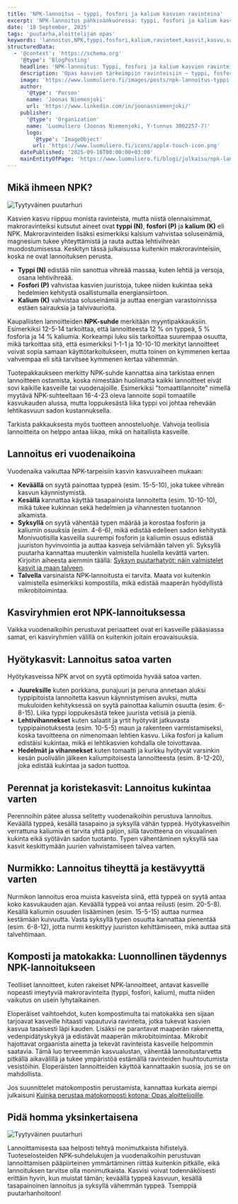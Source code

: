 ```yaml
---
title: 'NPK-lannoitus – typpi, fosfori ja kalium kasvien ravinteina'
excerpt: 'NPK-lannoitus pähkinänkuoressa: typpi, fosfori ja kalium kasvien kasvun tukena. Näin valitset oikean lannoitteen vuodenaikaan.'
date: '18 September, 2025'
tags: 'puutarha,aloittelijan opas'
keywords: 'lannoitus,NPK,typpi,fosfori,kalium,ravinteet,kasvit,kasvu,satokausi,maaperä,kierto,luomulannoite,matokakka,komposti,puutarha,viljely,kasvien ravinteet,lannoiteopas,perusasiat,hyötykasvit,ekologia'
structuredData:
  - '@context': 'https://schema.org'
    '@type': 'BlogPosting'
    headline: 'NPK-lannoitus: Typpi, fosfori ja kalium kasvien ravinteina eri vuodenaikoina'
    description: 'Opas kasvien tärkeimpiin ravinteisiin – typpi, fosfori ja kalium – sekä siihen, miten niiden suhde vaikuttaa eri vuodenaikoina ja eri kasviryhmissä. Mukana käytännön esimerkkejä lannoituksen ajoituksesta ja vaihtoehdoista luonnollisille lannoitteille.'
    image: 'https://www.luomuliero.fi/images/posts/npk-lannoitus-typpi-fosfori-kalium-kasvien-ravinteina-vuodenaikoina/hammentynyt-npk-arvoista-1200.jpg'
    author:
      '@type': 'Person'
      name: 'Joonas Niemenjoki'
      url: 'https://www.linkedin.com/in/joonasniemenjoki/'
    publisher:
      '@type': 'Organization'
      name: 'Luomuliero (Joonas Niemenjoki, Y-tunnus 3002257-7)'
      logo:
        '@type': 'ImageObject'
        url: 'https://www.luomuliero.fi/icons/apple-touch-icon.png'
    datePublished: '2025-09-18T00:00:00+03:00'
    mainEntityOfPage: 'https://www.luomuliero.fi/blogi/julkaisu/npk-lannoitus-typpi-fosfori-kalium-kasvien-ravinteina-vuodenaikoina'
---
```


## Mikä ihmeen NPK?

<picture>
  <source srcset="/images/posts/npk-lannoitus-typpi-fosfori-kalium-kasvien-ravinteina-vuodenaikoina/hammentynyt-npk-arvoista-800.avif 800w, /images/posts/npk-lannoitus-typpi-fosfori-kalium-kasvien-ravinteina-vuodenaikoina/hammentynyt-npk-arvoista-1200.avif 1200w" type="image/avif">
  <source srcset="/images/posts/npk-lannoitus-typpi-fosfori-kalium-kasvien-ravinteina-vuodenaikoina/hammentynyt-npk-arvoista-800.webp 800w, /images/posts/npk-lannoitus-typpi-fosfori-kalium-kasvien-ravinteina-vuodenaikoina/hammentynyt-npk-arvoista-1200.webp 1200w" type="image/webp">
  <img src="/images/posts/npk-lannoitus-typpi-fosfori-kalium-kasvien-ravinteina-vuodenaikoina/hammentynyt-npk-arvoista-800.jpg" srcset="/images/posts/npk-lannoitus-typpi-fosfori-kalium-kasvien-ravinteina-vuodenaikoina/hammentynyt-npk-arvoista-800.jpg 800w, /images/posts/npk-lannoitus-typpi-fosfori-kalium-kasvien-ravinteina-vuodenaikoina/hammentynyt-npk-arvoista-1200.jpg 1200w" alt="Tyytyväinen puutarhuri" sizes="(max-width: 600px) 100vw, 800px" style="max-width:100%;height:auto;" loading="lazy">
</picture>

Kasvien kasvu riippuu monista ravinteista, mutta niistä olennaisimmat, makroravinteiksi kutsutut aineet ovat **typpi (N)**, **fosfori (P)** ja **kalium (K)** eli NPK. Makroravinteiden lisäksi esimerkiksi kalsium vahvistaa soluseinämiä, magnesium tukee yhteyttämistä ja rauta auttaa lehtivihreän muodostumisessa. Keskityn tässä julkaisussa kuitenkin makroravinteisiin, koska ne ovat lannoituksen perusta.

- **Typpi (N)** edistää niin sanottua vihreää massaa, kuten lehtiä ja versoja, osana lehtivihreää.
- **Fosfori (P)** vahvistaa kasvien juuristoja, tukee niiden kukintaa sekä hedelmien kehitystä osallistumalla energiansiirtoon.
- **Kalium (K)** vahvistaa soluseinämiä ja auttaa energian varastoinnissa estäen sairauksia ja talvivaurioita.

Kaupallisten lannoitteiden **NPK-suhde** merkitään myyntipakkauksiin. Esimerkiksi 12-5-14 tarkoittaa, että lannoitteesta 12 % on typpeä, 5 % fosforia ja 14 % kaliumia. Korkeampi luku siis tarkoittaa suurempaa osuutta, mikä tarkoittaa sitä, että esimerkiksi 1-1-1 ja 10-10-10 merkityt lannoitteet voivat sopia samaan käyttötarkoitukseen, mutta toinen on kymmenen kertaa vahvempaa eli sitä tarvitsee kymmenen kertaa vähemmän.

Tuotepakkaukseen merkitty NPK-suhde kannattaa aina tarkistaa ennen lannoitteen ostamista, koska nimestään huolimatta kaikki lannoitteet eivät sovi kaikille kasveille tai vuodenajoille. Esimerkiksi "tomaattilannoite" nimellä myytävä NPK-suhteeltaan 16-4-23 oleva lannoite sopii tomaatille kasvukauden alussa, mutta loppukesästä liika typpi voi johtaa rehevään lehtikasvuun sadon kustannuksella.

Tarkista pakkauksesta myös tuotteen annosteluohje. Vahvoja teollisia lannoitteita on helppo antaa liikaa, mikä on haitallista kasveille.

## Lannoitus eri vuodenaikoina

Vuodenaika vaikuttaa NPK-tarpeisiin kasvin kasvuvaiheen mukaan:

- **Keväällä** on syytä painottaa typpeä (esim. 15-5-10), joka tukee vihreän kasvun käynnistymistä.
- **Kesällä** kannattaa käyttää tasapainoista lannoitetta (esim. 10-10-10), mikä tukee kukinnan sekä hedelmien ja vihannesten tuotannon alkamista.
- **Syksyllä** on syytä vähentää typen määrää ja korostaa fosforin ja kaliumin osuuksia (esim. 4-6-6), mikä edistää edelleen sadon kehitystä. Monivuotisilla kasveilla suurempi fosforin ja kaliumin osuus edistää juuriston hyvinvointia ja auttaa kasveja selviämään talven yli. Syksyllä puutarha kannattaa muutenkin valmistella huolella kevättä varten. Kirjoitin aiheesta aiemmin täällä: [Syksyn puutarhatyöt: näin valmistelet kasvit ja maan talveen](https://luomuliero.fi/blogi/julkaisu/syksyn-puutarhatyot-nain-valmistelet-kasvit-ja-maan-talveen).
- **Talvella** varsinaista NPK-lannoitusta ei tarvita. Maata voi kuitenkin valmistella esimerkiksi kompostilla, mikä edistää maaperän hyödyllistä mikrobitoimintaa.

## Kasviryhmien erot NPK-lannoituksessa

Vaikka vuodenaikoihin perustuvat periaatteet ovat eri kasveille pääasiassa samat, eri kasviryhmien välillä on kuitenkin joitain eroavaisuuksia.

## Hyötykasvit: Lannoitus satoa varten

Hyötykasveissa NPK arvot on syytä optimoida hyvää satoa varten.

- **Juureksille** kuten porkkana, punajuuri ja peruna annetaan aluksi typpipitoista lannoitetta kasvun käynnistymisen avuksi, mutta mukuloiden kehityksessä on syytä painottaa kaliumin osuutta (esim. 6-8-15). Liika typpi loppukesästä tekee juurista vetisiä ja pieniä.
- **Lehtivihannekset** kuten salaatit ja yrtit hyötyvät jatkuvasta typpipainotuksesta (esim. 10-5-5) maun ja rakenteen varmistamiseksi, koska tavoitteena on nimenomaan lehtien kasvu. Liika fosfori ja kalium edistäisi kukintaa, mikä ei lehtikasvien kohdalla ole toivottavaa.
- **Hedelmät ja vihannekset** kuten tomaatti ja kurkku hyötyvät varsinkin kesän puolivälin jälkeen kaliumpitoisesta lannoitteesta (esim. 8-12-20), joka edistää kukintaa ja sadon tuottoa.

## Perennat ja koristekasvit: Lannoitus kukintaa varten

Perennoihin pätee alussa selitetty vuodenaikoihin perustuva lannoitus. Keväällä typpeä, kesällä tasapaino ja syksyllä vähän typpeä. Hyötykasveihin verrattuna kaliumia ei tarvita yhtä paljon, sillä tavoitteena on visuaalinen kukinta eikä syötävän sadon tuotanto. Typen vähentäminen syksyllä saa kasvit keskittymään juurien vahvistamiseen talvea varten.

## Nurmikko: Lannoitus tiheyttä ja kestävyyttä varten

Nurmikon lannoitus eroa muista kasveista siinä, että typpeä on syytä antaa koko kasvukauden ajan. Keväällä typpeä voi antaa reilusti (esim. 20-5-8). Kesällä kaliumin osuuden lisääminen (esim. 15-5-15) auttaa nurmea kestämään kuivuutta. Vasta syksyllä typen osuutta kannattaa pienentää (esim. 6-8-12), jotta nurmi keskittyy juuriston kehittämiseen, mikä auttaa sitä talvehtimaan.

## Komposti ja matokakka: Luonnollinen täydennys NPK-lannoitukseen

Teolliset lannoitteet, kuten rakeiset NPK-lannoitteet, antavat kasveille nopeasti imeytyviä makroravinteita (typpi, fosfori, kalium), mutta niiden vaikutus on usein lyhytaikainen.

Eloperäiset vaihtoehdot, kuten kompostimulta tai matokakka sen sijaan tarjoavat kasveille hitaasti vapautuvia ravinteita, jotka tukevat kasvien kasvua tasaisesti läpi kauden. Lisäksi ne parantavat maaperän rakennetta, vedenpidätyskykyä ja edistävät maaperän mikrobitoimintaa. Mikrobit hajottavat orgaanista ainetta ja tekevät ravinteista kasveille helpommin saatavia. Tämä luo terveemmän kasvualustan, vähentää lannoitustarvetta pitkällä aikavälillä ja tukee ympäristöä estämällä ravinteiden huuhtoutumista vesistöihin. Eloperäisten lannoitteiden käyttöä kannattaakin suosia, jos se on mahdollista.

Jos suunnittelet matokompostin perustamista, kannattaa kurkata aiempi julkaisuni [Kuinka perustaa matokomposti kotona: Opas aloittelijoille](https://www.luomuliero.fi/blogi/julkaisu/kuinka-perustaa-matokomposti-kotona-opas-aloittelijoille).

## Pidä homma yksinkertaisena

<picture>
  <source srcset="/images/posts/npk-lannoitus-typpi-fosfori-kalium-kasvien-ravinteina-vuodenaikoina/tyytyvainen-lannoittaja-800.avif 800w, /images/posts/npk-lannoitus-typpi-fosfori-kalium-kasvien-ravinteina-vuodenaikoina/tyytyvainen-lannoittaja-1200.avif 1200w" type="image/avif">
  <source srcset="/images/posts/npk-lannoitus-typpi-fosfori-kalium-kasvien-ravinteina-vuodenaikoina/tyytyvainen-lannoittaja-800.webp 800w, /images/posts/npk-lannoitus-typpi-fosfori-kalium-kasvien-ravinteina-vuodenaikoina/tyytyvainen-lannoittaja-1200.webp 1200w" type="image/webp">
  <img src="/images/posts/npk-lannoitus-typpi-fosfori-kalium-kasvien-ravinteina-vuodenaikoina/tyytyvainen-lannoittaja-800.jpg" srcset="/images/posts/npk-lannoitus-typpi-fosfori-kalium-kasvien-ravinteina-vuodenaikoina/tyytyvainen-lannoittaja-800.jpg 800w, /images/posts/npk-lannoitus-typpi-fosfori-kalium-kasvien-ravinteina-vuodenaikoina/tyytyvainen-lannoittaja-1200.jpg 1200w" alt="Tyytyväinen puutarhuri" sizes="(max-width: 600px) 100vw, 800px" style="max-width:100%;height:auto;" loading="lazy">
</picture>

Lannoittamisesta saa helposti tehtyä monimutkaista hifistelyä. Tuoteselosteiden NPK-suhdelukujen ja vuodenaikoihin perustuvan lannoittamisen pääpiirteinen ymmärtäminen riittää kuitenkin pitkälle, eikä lannoituksen tarvitse olla monimutkaista. Kasvisi voivat todennäköisesti erittäin hyvin, kun muistat tämän; keväällä typpeä kasvuun, kesällä tasapainoinen lannoitus ja syksyllä vähemmän typpeä. Tsemppiä puutarhanhoitoon!
